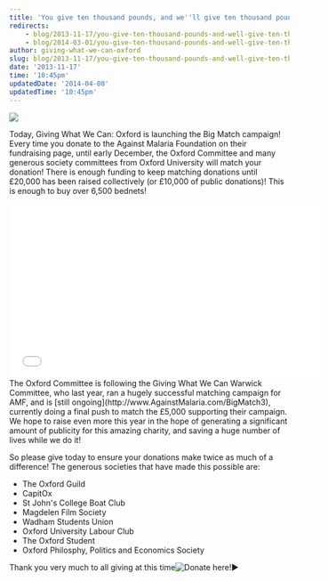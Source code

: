 ```yaml
---
title: 'You give ten thousand pounds, and we''ll give ten thousand pounds.'
redirects:
    - blog/2013-11-17/you-give-ten-thousand-pounds-and-well-give-ten-thousand-pounds
    - blog/2014-03-01/you-give-ten-thousand-pounds-and-well-give-ten-thousand-pounds
author: giving-what-we-can-oxford
slug: blog/2013-11-17/you-give-ten-thousand-pounds-and-well-give-ten-thousand-pounds
date: '2013-11-17'
time: '10:45pm'
updatedDate: '2014-04-08'
updatedTime: '10:45pm'
---
```

![](/images/uploads/bigmatchox.png)

Today, Giving What We Can: Oxford is launching the Big Match campaign! Every time you donate to the Against Malaria Foundation on their fundraising page, until early December, the Oxford Committee and many generous society committees from Oxford University will match your donation! There is enough funding to keep matching donations until £20,000 has been raised collectively (or £10,000 of public donations)! This is enough to buy over 6,500 bednets!

<iframe width="560" height="315" src="//www.youtube.com/embed/2sTyi-miFO0?rel=0" frameborder="0" allowfullscreen=""></iframe>The Oxford Committee is following the Giving What We Can Warwick Committee, who last year, ran a hugely successful matching campaign for AMF, and is [still ongoing](http://www.AgainstMalaria.com/BigMatch3), currently doing a final push to match the £5,000 supporting their campaign. We hope to raise even more this year in the hope of generating a significant amount of publicity for this amazing charity, and saving a huge number of lives while we do it!

So please give today to ensure your donations make twice as much of a difference! The generous societies that have made this possible are:

*   The Oxford Guild
*   CapitOx
*   St John's College Boat Club
*   Magdelen Film Society
*   Wadham Students Union
*   Oxford University Labour Club
*   The Oxford Student
*   Oxford Philosphy, Politics and Economics Society

Thank you very much to all giving at this time![Donate here!►](http://www.againstmalaria.com/bigmatchoxford)